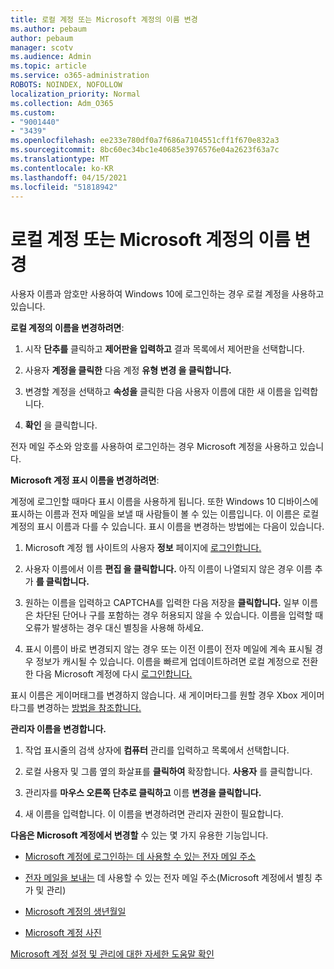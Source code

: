```yaml
---
title: 로컬 계정 또는 Microsoft 계정의 이름 변경
ms.author: pebaum
author: pebaum
manager: scotv
ms.audience: Admin
ms.topic: article
ms.service: o365-administration
ROBOTS: NOINDEX, NOFOLLOW
localization_priority: Normal
ms.collection: Adm_O365
ms.custom:
- "9001440"
- "3439"
ms.openlocfilehash: ee233e780df0a7f686a7104551cff1f670e832a3
ms.sourcegitcommit: 8bc60ec34bc1e40685e3976576e04a2623f63a7c
ms.translationtype: MT
ms.contentlocale: ko-KR
ms.lasthandoff: 04/15/2021
ms.locfileid: "51818942"
---
```

# <a name="change-the-name-of-a-local-account-or-a-microsoft-account"></a>로컬 계정 또는 Microsoft 계정의 이름 변경

사용자 이름과 암호만 사용하여 Windows 10에 로그인하는 경우 로컬 계정을 사용하고 있습니다. 

**로컬 계정의 이름을 변경하려면**:

1. 시작 **단추를** 클릭하고 **제어판을 입력하고** 결과 목록에서 제어판을 선택합니다. 

2. 사용자 **계정을 클릭한** 다음 계정 **유형 변경 을 클릭합니다.**

3. 변경할 계정을 선택하고 **속성을** 클릭한 다음 사용자 이름에 대한 새 이름을 입력합니다.

4. **확인** 을 클릭합니다.

전자 메일 주소와 암호를 사용하여 로그인하는 경우 Microsoft 계정을 사용하고 있습니다.

**Microsoft 계정 표시 이름을 변경하려면**:

계정에 로그인할 때마다 표시 이름을 사용하게 됩니다. 또한 Windows 10 디바이스에 표시하는 이름과 전자 메일을 보낼 때 사람들이 볼 수 있는 이름입니다. 이 이름은 로컬 계정의 표시 이름과 다를 수 있습니다. 표시 이름을 변경하는 방법에는 다음이 있습니다.

1. Microsoft 계정 웹 사이트의 사용자 **정보** 페이지에 [로그인합니다.](https://account.microsoft.com/)

2. 사용자 이름에서 이름 **편집 을 클릭합니다.** 아직 이름이 나열되지 않은 경우 이름 추가 **를 클릭합니다.** 

3. 원하는 이름을 입력하고 CAPTCHA를 입력한 다음 저장을 **클릭합니다.** 일부 이름은 차단된 단어나 구를 포함하는 경우 허용되지 않을 수 있습니다. 이름을 입력할 때 오류가 발생하는 경우 대신 별칭을 사용해 하세요.

4. 표시 이름이 바로 변경되지 않는 경우 또는 이전 이름이 전자 메일에 계속 표시될 경우 정보가 캐시될 수 있습니다. 이름을 빠르게 업데이트하려면 로컬 계정으로 전환한 다음 Microsoft 계정에 다시 [로그인합니다.](https://account.microsoft.com/)

표시 이름은 게이머태그를 변경하지 않습니다. 새 게이머타그를 원할 경우 Xbox 게이머타그를 변경하는 [방법을 참조합니다.](https://support.xbox.com/id-ID/account-management/change-xbox-live-gamertag)

**관리자 이름을 변경합니다.**

1. 작업 표시줄의 검색 상자에 **컴퓨터** 관리를 입력하고 목록에서 선택합니다.

2. 로컬 사용자 및 그룹 옆의 화살표를 **클릭하여** 확장합니다. **사용자** 를 클릭합니다.

3. 관리자를 **마우스 오른쪽 단추로 클릭하고** 이름 **변경을 클릭합니다.**

4. 새 이름을 입력합니다. 이 이름을 변경하려면 관리자 권한이 필요합니다.

**다음은 Microsoft 계정에서 변경할** 수 있는 몇 가지 유용한 기능입니다.

- [Microsoft 계정에 로그인하는 데 사용할 수 있는 전자 메일 주소](https://support.microsoft.com/help/4026162)

- [전자 메일을 보내는](https://support.microsoft.com/help/12407) 데 사용할 수 있는 전자 메일 주소(Microsoft 계정에서 별칭 추가 및 관리)

- [Microsoft 계정의 생년월일](https://support.microsoft.com/help/12411)

- [Microsoft 계정 사진](https://support.microsoft.com/help/4026790)

[Microsoft 계정 설정 및 관리에 대한 자세한 도움말 확인](https://support.microsoft.com/hub/4294457/microsoft-account-help#manage-account)